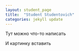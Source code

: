 ```yaml
---
layout: student_page
title:  "Student Studentovich"
categories: jekyll update
---
```


Тут можно что-то написать

И картинку вставить






